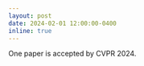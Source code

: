 ```yaml
---
layout: post
date: 2024-02-01 12:00:00-0400
inline: true
---
```


One paper is accepted by CVPR 2024.
